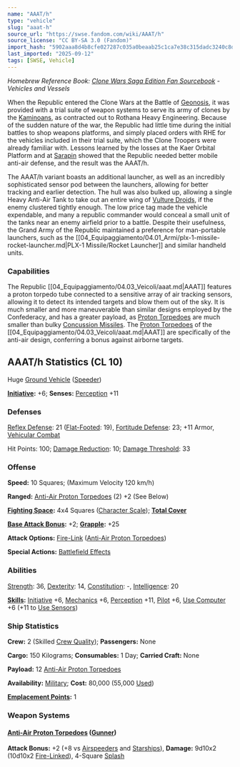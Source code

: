 ```yaml
---
name: "AAAT/h"
type: "vehicle"
slug: "aaat-h"
source_url: "https://swse.fandom.com/wiki/AAAT/h"
source_license: "CC BY-SA 3.0 (Fandom)"
import_hash: "5902aaa8d4b8cfe027287c035a0beaab25c1ca7e38c315dadc3240c8ddb010fa"
last_imported: "2025-09-12"
tags: [SWSE, Vehicle]
---
```

*Homebrew Reference Book: [Clone Wars Saga Edition Fan Sourcebook](https://swse.fandom.com/wiki/Clone_Wars_Saga_Edition_Fan_Sourcebook) - Vehicles and Vessels*

When the Republic entered the Clone Wars at the Battle of [Geonosis](https://swse.fandom.com/wiki/Geonosis), it was provided with a trial suite of weapon systems to serve its army of clones by the [Kaminoans](https://swse.fandom.com/wiki/Kaminoans), as contracted out to Rothana Heavy Engineering. Because of the sudden nature of the war, the Republic had little time during the initial battles to shop weapons platforms, and simply placed orders with RHE for the vehicles included in their trial suite, which the Clone Troopers were already familiar with. Lessons learned by the losses at the Kaer Orbital Platform and at [Sarapin](https://swse.fandom.com/wiki/Sarapin) showed that the Republic needed better mobile anti-air defense, and the result was the AAAT/h.

The AAAT/h variant boasts an additional launcher, as well as an incredibly sophisticated sensor pod between the launchers, allowing for better tracking and earlier detection. The hull was also bulked up, allowing a single Heavy Anti-Air Tank to take out an entire wing of [Vulture Droids](https://swse.fandom.com/wiki/Vulture_Droids), if the enemy clustered tightly enough. The low price tag made the vehicle expendable, and many a republic commander would conceal a small unit of the tanks near an enemy airfield prior to a battle. Despite their usefulness, the Grand Army of the Republic maintained a preference for man-portable launchers, such as the [[04_Equipaggiamento/04.01_Armi/plx-1-missile-rocket-launcher.md|PLX-1 Missile/Rocket Launcher]] and similar handheld units.
### Capabilities
The Republic [[04_Equipaggiamento/04.03_Veicoli/aaat.md|AAAT]] features a proton torpedo tube connected to a sensitive array of air tracking sensors, allowing it to detect its intended targets and blow them out of the sky. It is much smaller and more maneuverable than similar designs employed by the Confederacy, and has a greater payload, as [Proton Torpedoes](https://swse.fandom.com/wiki/Proton_Torpedoes) are much smaller than bulky [Concussion Missiles](https://swse.fandom.com/wiki/Concussion_Missiles). The [Proton Torpedoes](https://swse.fandom.com/wiki/Anti-Air_Proton_Torpedoes) of the [[04_Equipaggiamento/04.03_Veicoli/aaat.md|AAAT]] are specifically of the anti-air design, conferring a bonus against airborne targets.
## AAAT/h Statistics (CL 10)
Huge [Ground Vehicle](https://swse.fandom.com/wiki/Ground_Vehicle) ([Speeder](https://swse.fandom.com/wiki/Speeder))

**[Initiative](https://swse.fandom.com/wiki/Initiative):** +6; **Senses:** [Perception](https://swse.fandom.com/wiki/Perception) +11
### Defenses
[Reflex Defense](https://swse.fandom.com/wiki/Reflex_Defense_(Vehicles)): 21 ([Flat-Footed](https://swse.fandom.com/wiki/Flat-Footed): 19), [Fortitude Defense](https://swse.fandom.com/wiki/Fortitude_Defense_(Vehicles)): 23; +11 Armor, [Vehicular Combat](https://swse.fandom.com/wiki/Vehicular_Combat)

Hit Points: 100; [Damage Reduction](https://swse.fandom.com/wiki/Damage_Reduction): 10; [Damage Threshold](https://swse.fandom.com/wiki/Damage_Threshold_(Vehicles)): 33
### Offense
**Speed:** 10 Squares; (Maximum Velocity 120 km/h)

**Ranged:** [Anti-Air Proton Torpedoes](https://swse.fandom.com/wiki/Anti-Air_Proton_Torpedoes) (2) +2 (See Below)

**[Fighting Space](https://swse.fandom.com/wiki/Fighting_Space):** 4x4 Squares ([Character Scale](https://swse.fandom.com/wiki/Character_Scale)); **[Total Cover](https://swse.fandom.com/wiki/Total_Cover)**

**[Base Attack Bonus](https://swse.fandom.com/wiki/Base_Attack_Bonus):** +2; **[Grapple](https://swse.fandom.com/wiki/Grapple):** +25

**Attack Options:** [Fire-Link](https://swse.fandom.com/wiki/Fire-Link) ([Anti-Air Proton Torpedoes](https://swse.fandom.com/wiki/Anti-Air_Proton_Torpedoes))

**Special Actions:** [Battlefield Effects](https://swse.fandom.com/wiki/Battlefield_Effects)
### Abilities
[Strength](https://swse.fandom.com/wiki/Strength): 36, [Dexterity](https://swse.fandom.com/wiki/Dexterity): 14, [Constitution](https://swse.fandom.com/wiki/Constitution): -, [Intelligence](https://swse.fandom.com/wiki/Intelligence): 20

**[Skills](https://swse.fandom.com/wiki/Skills):** [Initiative](https://swse.fandom.com/wiki/Initiative) +6, [Mechanics](https://swse.fandom.com/wiki/Mechanics) +6, [Perception](https://swse.fandom.com/wiki/Perception) +11, [Pilot](https://swse.fandom.com/wiki/Pilot) +6, [Use Computer](https://swse.fandom.com/wiki/Use_Computer) +6 (+11 to [Use Sensors](https://swse.fandom.com/wiki/Use_Sensors))
### Ship Statistics
**Crew:** 2 (Skilled [Crew Quality](https://swse.fandom.com/wiki/Crew_Quality)); **Passengers:** None

**Cargo:** 150 Kilograms; **Consumables:** 1 Day; **Carried Craft:** None

**Payload:** 12 [Anti-Air Proton Torpedoes](https://swse.fandom.com/wiki/Anti-Air_Proton_Torpedoes)

**Availability:** [Military](https://swse.fandom.com/wiki/Military); **Cost:** 80,000 (55,000 [Used](https://swse.fandom.com/wiki/Used))

**[Emplacement Points](https://swse.fandom.com/wiki/Emplacement_Points):** 1
### Weapon Systems
#### [**Anti-Air** **Proton Torpedoes**](https://swse.fandom.com/wiki/Anti-Air_Proton_Torpedoes) **([Gunner](https://swse.fandom.com/wiki/Gunner))**
**Attack Bonus:** +2 (+8 vs [Airspeeders](https://swse.fandom.com/wiki/Airspeeders) and [Starships](https://swse.fandom.com/wiki/Starships)), **Damage:** 9d10x2 (10d10x2 [Fire-Linked](https://swse.fandom.com/wiki/Fire-Linked)), 4-Square [Splash](https://swse.fandom.com/wiki/Splash)